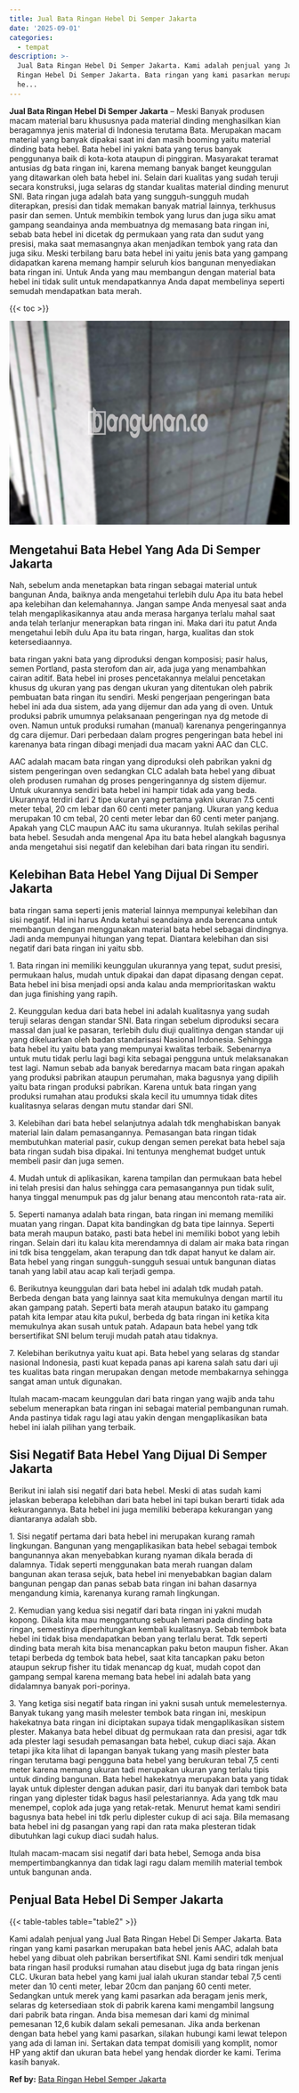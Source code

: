 ```yaml
---
title: Jual Bata Ringan Hebel Di Semper Jakarta
date: '2025-09-01'
categories:
  - tempat
description: >-
  Jual Bata Ringan Hebel Di Semper Jakarta. Kami adalah penjual yang Jual Bata
  Ringan Hebel Di Semper Jakarta. Bata ringan yang kami pasarkan merupakan bata
  he...
---
```


**Jual Bata Ringan Hebel Di Semper Jakarta** – Meski Banyak produsen macam material baru khususnya pada material dinding menghasilkan kian beragamnya jenis material di Indonesia terutama Bata. Merupakan macam material yang banyak dipakai saat ini dan masih booming yaitu material dinding bata hebel. Bata hebel ini yakni bata yang terus banyak penggunanya baik di kota-kota ataupun di pinggiran. Masyarakat teramat antusias dg bata ringan ini, karena memang banyak banget keunggulan yang ditawarkan oleh bata hebel ini. Selain dari kualitas yang sudah teruji secara konstruksi, juga selaras dg standar kualitas material dinding menurut SNI. Bata ringan juga adalah bata yang sungguh-sungguh mudah diterapkan, presisi dan tidak memakan banyak matrial lainnya, terkhusus pasir dan semen. Untuk membikin tembok yang lurus dan juga siku amat gampang seandainya anda membuatnya dg memasang bata ringan ini, sebab bata hebel ini dicetak dg permukaan yang rata dan sudut yang presisi, maka saat memasangnya akan menjadikan tembok yang rata dan juga siku. Meski terbilang baru bata hebel ini yaitu jenis bata yang gampang didapatkan karena memang hampir seluruh kios bangunan menyediakan bata ringan ini. Untuk Anda yang mau membangun dengan material bata hebel ini tidak sulit untuk mendapatkannya Anda dapat membelinya seperti semudah mendapatkan bata merah.

{{< toc >}}

![Jual Bata Ringan Hebel Di Semper Jakarta](/images/jual-hebel-murah-14.png)

## Mengetahui Bata Hebel Yang Ada Di Semper Jakarta

Nah, sebelum anda menetapkan bata ringan sebagai material untuk bangunan Anda, baiknya anda mengetahui terlebih dulu Apa itu bata hebel apa kelebihan dan kelemahannya. Jangan sampe Anda menyesal saat anda telah mengaplikasikannya atau anda merasa harganya terlalu mahal saat anda telah terlanjur menerapkan bata ringan ini. Maka dari itu patut Anda mengetahui lebih dulu Apa itu bata ringan, harga, kualitas dan stok ketersediaannya.

bata ringan yakni bata yang diproduksi dengan komposisi; pasir halus, semen Portland, pasta sterofom dan air, ada juga yang menambahkan cairan aditif. Bata hebel ini proses pencetakannya melalui pencetakan khusus dg ukuran yang pas dengan ukuran yang ditentukan oleh pabrik pembuatan bata ringan itu sendiri. Meski pengerjaan pengeringan bata hebel ini ada dua sistem, ada yang dijemur dan ada yang di oven. Untuk produksi pabrik umumnya pelaksanaan pengeringan nya dg metode di oven. Namun untuk produksi rumahan (manual) karenanya pengeringannya dg cara dijemur. Dari perbedaan dalam progres pengeringan bata hebel ini karenanya bata ringan dibagi menjadi dua macam yakni AAC dan CLC.

AAC adalah macam bata ringan yang diproduksi oleh pabrikan yakni dg sistem pengeringan oven sedangkan CLC adalah bata hebel yang dibuat oleh produsen rumahan dg proses pengeringannya dg sistem dijemur. Untuk ukurannya sendiri bata hebel ini hampir tidak ada yang beda. Ukurannya terdiri dari 2 tipe ukuran yang pertama yakni ukuran 7.5 centi meter tebal, 20 cm lebar dan 60 centi meter panjang. Ukuran yang kedua merupakan 10 cm tebal, 20 centi meter lebar dan 60 centi meter panjang. Apakah yang CLC maupun AAC itu sama ukurannya. Itulah sekilas perihal bata hebel. Sesudah anda mengenal Apa itu bata hebel alangkah bagusnya anda mengetahui sisi negatif dan kelebihan dari bata ringan itu sendiri.

## Kelebihan Bata Hebel Yang Dijual Di Semper Jakarta

bata ringan sama seperti jenis material lainnya mempunyai kelebihan dan sisi negatif. Hal ini harus Anda ketahui seandainya anda berencana untuk membangun dengan menggunakan material bata hebel sebagai dindingnya. Jadi anda mempunyai hitungan yang tepat. Diantara kelebihan dan sisi negatif dari bata ringan ini yaitu sbb.

1\. Bata ringan ini memiliki keunggulan ukurannya yang tepat, sudut presisi, permukaan halus, mudah untuk dipakai dan dapat dipasang dengan cepat. Bata hebel ini bisa menjadi opsi anda kalau anda memprioritaskan waktu dan juga finishing yang rapih.

2\. Keunggulan kedua dari bata hebel ini adalah kualitasnya yang sudah teruji selaras dengan standar SNI. Bata ringan sebelum diproduksi secara massal dan jual ke pasaran, terlebih dulu diuji qualitinya dengan standar uji yang dikeluarkan oleh badan standarisasi Nasional Indonesia. Sehingga bata hebel itu yaitu bata yang mempunyai kwalitas terbaik. Sebenarnya untuk mutu tidak perlu lagi bagi kita sebagai pengguna untuk melaksanakan test lagi. Namun sebab ada banyak beredarnya macam bata ringan apakah yang produksi pabrikan ataupun perumahan, maka bagusnya yang dipilih yaitu bata ringan produksi pabrikan. Karena untuk bata ringan yang produksi rumahan atau produksi skala kecil itu umumnya tidak dites kualitasnya selaras dengan mutu standar dari SNI.

3\. Kelebihan dari bata hebel selanjutnya adalah tdk menghabiskan banyak material lain dalam pemasangannya. Pemasangan bata ringan tidak membutuhkan material pasir, cukup dengan semen perekat bata hebel saja bata ringan sudah bisa dipakai. Ini tentunya menghemat budget untuk membeli pasir dan juga semen.

4\. Mudah untuk di aplikasikan, karena tampilan dan permukaan bata hebel ini telah presisi dan halus sehingga cara pemasangannya pun tidak sulit, hanya tinggal menumpuk pas dg jalur benang atau mencontoh rata-rata air.

5\. Seperti namanya adalah bata ringan, bata ringan ini memang memiliki muatan yang ringan. Dapat kita bandingkan dg bata tipe lainnya. Seperti bata merah maupun batako, pasti bata hebel ini memiliki bobot yang lebih ringan. Selain dari itu kalau kita merendamnya di dalam air maka bata ringan ini tdk bisa tenggelam, akan terapung dan tdk dapat hanyut ke dalam air. Bata hebel yang ringan sungguh-sungguh sesuai untuk bangunan diatas tanah yang labil atau acap kali terjadi gempa.

6\. Berikutnya keunggulan dari bata hebel ini adalah tdk mudah patah. Berbeda dengan bata yang lainnya saat kita memukulnya dengan martil itu akan gampang patah. Seperti bata merah ataupun batako itu gampang patah kita lempar atau kita pukul, berbeda dg bata ringan ini ketika kita memukulnya akan susah untuk patah. Adapaun bata hebel yang tdk bersertifikat SNI belum teruji mudah patah atau tidaknya.

7\. Kelebihan berikutnya yaitu kuat api. Bata hebel yang selaras dg standar nasional Indonesia, pasti kuat kepada panas api karena salah satu dari uji tes kualitas bata ringan merupakan dengan metode membakarnya sehingga sangat aman untuk digunakan.

Itulah macam-macam keunggulan dari bata ringan yang wajib anda tahu sebelum menerapkan bata ringan ini sebagai material pembangunan rumah. Anda pastinya tidak ragu lagi atau yakin dengan mengaplikasikan bata hebel ini ialah pilihan yang terbaik.

## Sisi Negatif Bata Hebel Yang Dijual Di Semper Jakarta

Berikut ini ialah sisi negatif dari bata hebel. Meski di atas sudah kami jelaskan beberapa kelebihan dari bata hebel ini tapi bukan berarti tidak ada kekurangannya. Bata hebel ini juga memiliki beberapa kekurangan yang diantaranya adalah sbb.

1\. Sisi negatif pertama dari bata hebel ini merupakan kurang ramah lingkungan. Bangunan yang mengaplikasikan bata hebel sebagai tembok bangunannya akan menyebabkan kurang nyaman dikala berada di dalamnya. Tidak seperti menggunakan bata merah ruangan dalam bangunan akan terasa sejuk, bata hebel ini menyebabkan bagian dalam bangunan pengap dan panas sebab bata ringan ini bahan dasarnya mengandung kimia, karenanya kurang ramah lingkungan.

2\. Kemudian yang kedua sisi negatif dari bata ringan ini yakni mudah kopong. Dikala kita mau menggantung sebuah lemari pada dinding bata ringan, semestinya diperhitungkan kembali kualitasnya. Sebab tembok bata hebel ini tidak bisa mendapatkan beban yang terlalu berat. Tdk seperti dinding bata merah kita bisa menancapkan paku beton maupun fisher. Akan tetapi berbeda dg tembok bata hebel, saat kita tancapkan paku beton ataupun sekrup fisher itu tidak menancap dg kuat, mudah copot dan gampang sempal karena memang bata hebel ini adalah bata yang didalamnya banyak pori-porinya.

3\. Yang ketiga sisi negatif bata ringan ini yakni susah untuk memelesternya. Banyak tukang yang masih melester tembok bata ringan ini, meskipun hakekatnya bata ringan ini diciptakan supaya tidak mengaplikasikan sistem plester. Makanya bata hebel dibuat dg permukaan rata dan presisi, agar tdk ada plester lagi sesudah pemasangan bata hebel, cukup diaci saja. Akan tetapi jika kita lihat di lapangan banyak tukang yang masih plester bata ringan terutama bagi pengguna bata hebel yang berukuran tebal 7,5 centi meter karena memang ukuran tadi merupakan ukuran yang terlalu tipis untuk dinding bangunan. Bata hebel hakekatnya merupakan bata yang tidak layak untuk diplester dengan adukan pasir, dari itu banyak dari tembok bata ringan yang diplester tidak bagus hasil pelestariannya. Ada yang tdk mau menempel, coplok ada juga yang retak-retak. Menurut hemat kami sendiri bagusnya bata hebel ini tdk perlu diplester cukup di aci saja. Bila memasang bata hebel ini dg pasangan yang rapi dan rata maka plesteran tidak dibutuhkan lagi cukup diaci sudah halus.

Itulah macam-macam sisi negatif dari bata hebel, Semoga anda bisa mempertimbangkannya dan tidak lagi ragu dalam memilih material tembok untuk bangunan anda.

## Penjual Bata Hebel Di Semper Jakarta

{{< table-tables table="table2" >}}

Kami adalah penjual yang Jual Bata Ringan Hebel Di Semper Jakarta. Bata ringan yang kami pasarkan merupakan bata hebel jenis AAC, adalah bata hebel yang dibuat oleh pabrikan bersertifikat SNI. Kami sendiri tdk menjual bata ringan hasil produksi rumahan atau disebut juga dg bata ringan jenis CLC. Ukuran bata hebel yang kami jual ialah ukuran standar tebal 7,5 centi meter dan 10 centi meter, lebar 20cm dan panjang 60 centi meter. Sedangkan untuk merek yang kami pasarkan ada beragam jenis merk, selaras dg ketersediaan stok di pabrik karena kami mengambil langsung dari pabrik bata ringan. Anda bisa memesan dari kami dg minimal pemesanan 12,6 kubik dalam sekali pemesanan. Jika anda berkenan dengan bata hebel yang kami pasarkan, silakan hubungi kami lewat telepon yang ada di laman ini. Sertakan data tempat domisili yang komplit, nomor HP yang aktif dan ukuran bata hebel yang hendak diorder ke kami. Terima kasih banyak.

**Ref by:** [Bata Ringan Hebel Semper Jakarta](https://id.wikipedia.org/wiki/Bata)
